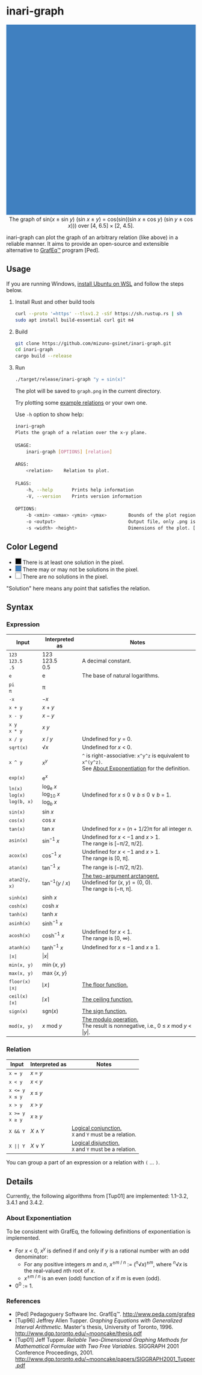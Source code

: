 # inari-graph

<p align="center">
  <img src="images/cover.gif"><br>
  The graph of sin(<i>x</i> ± sin <i>y</i>) (sin <i>x</i> ± <i>y</i>) = cos(sin((sin <i>x</i> ± cos <i>y</i>) (sin <i>y</i> ± cos <i>x</i>))) over [4, 6.5] × [2, 4.5].
</p>

inari-graph can plot the graph of an arbitrary relation (like above) in a reliable manner. It aims to provide an open-source and extensible alternative to [GrafEq™](http://www.peda.com/grafeq/) program [Ped].

## Usage

If you are running Windows, [install Ubuntu on WSL](https://ubuntu.com/wsl) and follow the steps below.

1. Install Rust and other build tools

   ```bash
   curl --proto '=https' --tlsv1.2 -sSf https://sh.rustup.rs | sh
   sudo apt install build-essential curl git m4
   ```

1. Build

   ```bash
   git clone https://github.com/mizuno-gsinet/inari-graph.git
   cd inari-graph
   cargo build --release
   ```

1. Run

   ```bash
   ./target/release/inari-graph "y = sin(x)"
   ```

   The plot will be saved to `graph.png` in the current directory.

   Try plotting some [example relations](Examples.md) or your own one.

   Use `-h` option to show help:

   ```bash
   inari-graph
   Plots the graph of a relation over the x-y plane.

   USAGE:
       inari-graph [OPTIONS] [relation]

   ARGS:
       <relation>    Relation to plot.

   FLAGS:
       -h, --help       Prints help information
       -V, --version    Prints version information

   OPTIONS:
       -b <xmin> <xmax> <ymin> <ymax>        Bounds of the plot region. [default: -10 10 -10 10]
       -o <output>                           Output file, only .png is supported. [default: graph.png]
       -s <width> <height>                   Dimensions of the plot. [default: 1024 1024]
   ```

## Color Legend

- ![Black](images/black.png) There is at least one solution in the pixel.
- ![Blue](images/blue.png) There may or may not be solutions in the pixel.
- ![White](images/white.png) There are no solutions in the pixel.

"Solution" here means any point that satisfies the relation.

## Syntax

### Expression

| Input                                  | Interpreted as                                               | Notes                                                        |
| -------------------------------------- | ------------------------------------------------------------ | ------------------------------------------------------------ |
| `123`<br />`123.5`<br />`.5`           | 123<br />123.5<br />0.5                                      | A decimal constant.                                          |
| `e`                                    | e                                                            | The base of natural logarithms.                              |
| `pi`<br />`π`                          | π                                                            |                                                              |
| `-x`                                   | −*x*                                                         |                                                              |
| `x + y`                                | *x* + *y*                                                    |                                                              |
| `x - y`                                | *x* − *y*                                                    |                                                              |
| `x y`<br />`x * y`                     | *x* *y*                                                      |                                                              |
| `x / y`                                | *x* / *y*                                                    | Undefined for *y* = 0.                                       |
| `sqrt(x)`                              | √*x*                                                         | Undefined for *x* < 0.                                       |
| `x ^ y`                                | *x*<sup>*y*</sup>                                            | `^` is right-associative: `x^y^z` is equivalent to `x^(y^z)`.<br />See [About Exponentiation](#about-exponentiation) for the definition. |
| `exp(x)`                               | e<sup>*x*</sup>                                              |                                                              |
| `ln(x)`<br />`log(x)`<br />`log(b, x)` | log<sub>e</sub> *x*<br />log<sub>10</sub> *x*<br />log<sub>*b*</sub> *x* | Undefined for *x* ≤ 0 ∨ *b* ≤ 0 ∨ *b* = 1.                   |
| `sin(x)`                               | sin *x*                                                      |                                                              |
| `cos(x)`                               | cos *x*                                                      |                                                              |
| `tan(x)`                               | tan *x*                                                      | Undefined for *x* = (*n* + 1/2)π for all integer *n*.        |
| `asin(x)`                              | sin<sup>−1</sup> *x*                                         | Undefined for *x* < −1 and *x* > 1.<br />The range is [−π/2, π/2]. |
| `acox(x)`                              | cos<sup>−1</sup> *x*                                         | Undefined for *x* < −1 and *x* > 1.<br />The range is [0, π]. |
| `atan(x)`                              | tan<sup>−1</sup> *x*                                         | The range is (−π/2, π/2).                                    |
| `atan2(y, x)`                          | tan<sup>−1</sup>(*y* / *x*)                                  | [The two-argument arctangent.](https://en.wikipedia.org/wiki/Atan2)<br />Undefined for (*x*, *y*) = (0, 0).<br />The range is (−π, π]. |
| `sinh(x)`                              | sinh *x*                                                     |                                                              |
| `cosh(x)`                              | cosh *x*                                                     |                                                              |
| `tanh(x)`                              | tanh *x*                                                     |                                                              |
| `asinh(x)`                             | sinh<sup>−1</sup> *x*                                        |                                                              |
| `acosh(x)`                             | cosh<sup>−1</sup> *x*                                        | Undefined for *x* < 1.<br />The range is [0, ∞).             |
| `atanh(x)`                             | tanh<sup>−1</sup> *x*                                        | Undefined for *x* ≤ −1 and *x* ≥ 1.                          |
| `\|x\|`                                | \|*x*\|                                                      |                                                              |
| `min(x, y)`                            | min {*x*, *y*}                                               |                                                              |
| `max(x, y)`                            | max {*x*, *y*}                                               |                                                              |
| `floor(x)`<br />`⌊x⌋`                  | ⌊*x*⌋                                                        | [The floor function.](https://en.wikipedia.org/wiki/Floor_and_ceiling_functions) |
| `ceil(x)`<br />`⌈x⌉`                   | ⌈*x*⌉                                                        | [The ceiling function.](https://en.wikipedia.org/wiki/Floor_and_ceiling_functions) |
| `sign(x)`                              | sgn(*x*)                                                     | [The sign function.](https://en.wikipedia.org/wiki/Sign_function) |
| `mod(x, y)`                            | *x* mod *y*                                                  | [The modulo operation.](https://en.wikipedia.org/wiki/Modulo_operation)<br />The result is nonnegative, i.e., 0 ≤ *x* mod *y* < \|*y*\|. |

### Relation

| Input                 | Interpreted as | Notes                                                        |
| --------------------- | -------------- | ------------------------------------------------------------ |
| `x = y`               | *x* = *y*      |                                                              |
| `x < y`               | *x* < *y*      |                                                              |
| `x <= y`<br />`x ≤ y` | *x* ≤ *y*      |                                                              |
| `x > y`               | *x* > *y*      |                                                              |
| `x >= y`<br />`x ≥ y` | *x* ≥ *y*      |                                                              |
| `X && Y`              | *X* ∧ *Y*      | [Logical conjunction.](https://en.wikipedia.org/wiki/Logical_conjunction)<br />`X` and `Y` must be a relation. |
| `X \|\| Y`            | *X* ∨ *Y*      | [Logical disjunction.](https://en.wikipedia.org/wiki/Logical_disjunction)<br />`X` and `Y` must be a relation. |

You can group a part of an expression or a relation with `(` … `)`.

## Details

Currently, the following algorithms from [Tup01] are implemented: 1.1–3.2, 3.4.1 and 3.4.2.

### About Exponentiation

To be consistent with GrafEq, the following definitions of exponentiation is implemented.

- For *x* < 0, *x*<sup>*y*</sup> is defined if and only if *y* is a rational number with an odd denominator:
  - For any positive integers *m* and *n*, *x*<sup>±*m* / *n*</sup> := (<sup>*n*</sup>√*x*)<sup>±*m*</sup>, where <sup>*n*</sup>√*x* is the real-valued *n*th root of *x*.
  - *x*<sup>±*m* / *n*</sup> is an even (odd) function of *x* if *m* is even (odd).
- 0<sup>0</sup> := 1.

### References

- [Ped] Pedagoguery Software Inc. GrafEq™. http://www.peda.com/grafeq
- [Tup96] Jeffrey Allen Tupper. *Graphing Equations with Generalized Interval Arithmetic.* Master's thesis, University of Toronto, 1996. http://www.dgp.toronto.edu/~mooncake/thesis.pdf
- [Tup01] Jeff Tupper. *Reliable Two-Dimensional Graphing Methods for Mathematical Formulae with Two Free Variables.* SIGGRAPH 2001 Conference Proceedings, 2001. http://www.dgp.toronto.edu/~mooncake/papers/SIGGRAPH2001_Tupper.pdf

